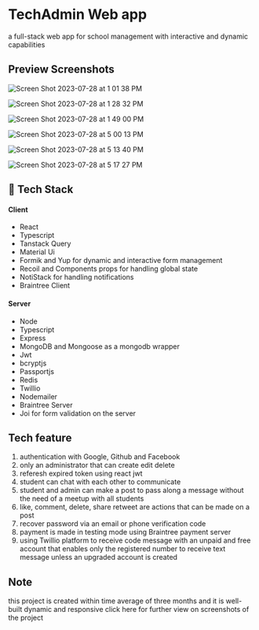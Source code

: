 
# TechAdmin Web app

a full-stack web app for school management with 
interactive and dynamic capabilities
 ## Preview Screenshots
![Screen Shot 2023-07-28 at 1 01 38 PM](https://github.com/clarensromeus/TechAdmin/assets/108362048/fefb5aa9-e819-4dda-b007-afa03fac83d4)

![Screen Shot 2023-07-28 at 1 28 32 PM](https://github.com/koolkishan/chat-app-react-nodejs/assets/108362048/cdd1dc44-c231-4ec6-ac15-0fd349badf67)

![Screen Shot 2023-07-28 at 1 49 00 PM](https://github.com/koolkishan/chat-app-react-nodejs/assets/108362048/08f68e8d-a33b-4b1f-9bb3-0cc765cdc4db)

![Screen Shot 2023-07-28 at 5 00 13 PM](https://github.com/koolkishan/chat-app-react-nodejs/assets/108362048/f94945cc-4a63-410f-a969-cfc6e4e88c47)

![Screen Shot 2023-07-28 at 5 13 40 PM](https://github.com/koolkishan/chat-app-react-nodejs/assets/108362048/de2160b2-51c7-447f-a2e0-848d2293d5da)

![Screen Shot 2023-07-28 at 5 17 27 PM](https://github.com/koolkishan/chat-app-react-nodejs/assets/108362048/2e076ba2-88a5-4da8-bcb7-f7a4278d566e)

## 🚀 Tech Stack

#### Client

- React 
- Typescript
- Tanstack Query
- Material Ui
- Formik and Yup for dynamic and interactive form management
- Recoil and Components props for handling global state
- NotiStack for handling notifications
- Braintree Client

#### Server

- Node
- Typescript
- Express 
- MongoDB and Mongoose as a mongodb wrapper
- Jwt
- bcryptjs
- Passportjs
- Redis
- Twillio
- Nodemailer
- Braintree Server
- Joi for form validation on the server

## Tech feature
1) authentication with Google, Github and Facebook
2) only an administrator that can create edit delete 
3) referesh expired token using react jwt
4) student can chat with each other to communicate
5) student and admin can make a post to pass along a message without the need of a meetup with all students
6) like, comment, delete, share retweet are actions that can be made on a post
7) recover password via an email or phone verification code 
8) payment is made in testing mode using Braintree payment server
9) using Twillio platform to receive code message
with an unpaid and free account that enables only the registered number to receive text message unless an upgraded account is created 



## Note
this project is created within time average of three months and it is well-built dynamic and responsive
click here for further view on screenshots of the project



